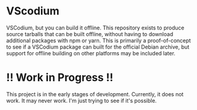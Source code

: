# VScodium
VSCodium, but you can build it offline. This repository exists to produce source tarballs that can be built offline, without having to download additional packages with npm or yarn. This is primarily a proof-of-concept to see if a VSCodium package can built for the official Debian archive, but support for offline building on other platforms may be included later.

# !! Work in Progress !!
This project is in the early stages of development. Currently, it does not work. It may never work. I'm just trying to see if it's possible.
